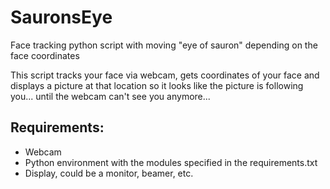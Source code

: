 # SauronsEye
Face tracking python script with moving "eye of sauron" depending on the face coordinates

This script tracks your face via webcam, gets coordinates of your face and displays a picture at that location so it looks like the picture is following you... until the webcam can't see you anymore...

## Requirements:
- Webcam
- Python environment with the modules specified in the requirements.txt
- Display, could be a monitor, beamer, etc.
